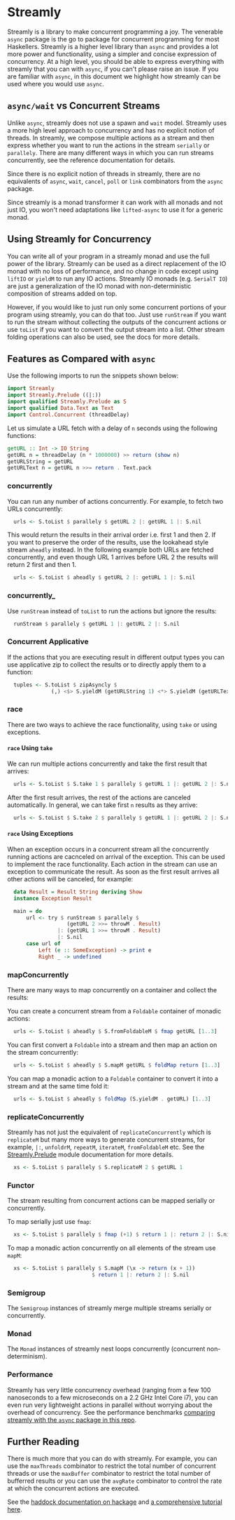 # Streamly

Streamly is a library to make concurrent programming a joy. The venerable
`async` package is the go to package for concurrent programming for most
Haskellers. Streamly is a higher level library than `async` and provides a lot
more power and functionality, using a simpler and concise expression of
concurrency. At a high level, you should be able to express everything with
streamly that you can with `async`, if you can't please raise an issue. If you
are familiar with `async`, in this document we highlight how streamly can be
used where you would use `async`.

## `async/wait` vs Concurrent Streams

Unlike `async`, streamly does not use a spawn and `wait` model.  Streamly uses
a more high level approach to concurrency and has no explicit notion of
threads. In streamly, we compose multiple actions as a stream and then express
whether you want to run the actions in the stream `serially` or `parallely`.
There are many different ways in which you can run streams concurrently, see
the reference documentation for details.

Since there is no explicit notion of threads in streamly, there are no
equivalents of `async`, `wait`, `cancel`, `poll` or `link` combinators from the
`async` package.

Since streamly is a monad transformer it can work with all monads and not just
IO, you won't need adaptations like `lifted-async` to use it for a generic
monad.

## Using Streamly for Concurrency

You can write all of your program in a streamly monad and use the full power of
the library.  Streamly can be used as a direct replacement of the IO monad with
no loss of performance, and no change in code except using `liftIO` or `yieldM`
to run any IO actions.  Streamly IO monads (e.g. `SerialT IO`) are just a
generalization of the IO monad with non-deterministic composition of streams
added on top.

However, if you would like to just run only some concurrent portions of your
program using streamly, you can do that too. Just use `runStream` if you want
to run the stream without collecting the outputs of the concurrent actions or
use `toList` if you want to convert the output stream into a list.  Other
stream folding operations can also be used, see the docs for more details.

## Features as Compared with `async`

Use the following imports to run the snippets shown below:

```haskell
import Streamly
import Streamly.Prelude ((|:))
import qualified Streamly.Prelude as S
import qualified Data.Text as Text
import Control.Concurrent (threadDelay)
```

Let us simulate a URL fetch with a delay of `n` seconds using the following
functions:

```haskell
getURL :: Int -> IO String
getURL n = threadDelay (n * 1000000) >> return (show n)
getURLString = getURL
getURLText n = getURL n >>= return . Text.pack
```

### concurrently

You can run any number of actions concurrently. For example, to fetch two URLs
concurrently:

```haskell
  urls <- S.toList $ parallely $ getURL 2 |: getURL 1 |: S.nil
```

This would return the results in their arrival order i.e. first 1 and then 2.
If you want to preserve the order of the results, use the lookahead style
stream `aheadly` instead. In the following example both URLs are fetched
concurrently, and even though URL 1 arrives before URL 2 the results will
return 2 first and then 1.

```haskell
  urls <- S.toList $ aheadly $ getURL 2 |: getURL 1 |: S.nil
```

### concurrently_

Use `runStream` instead of `toList` to run the actions but ignore the results:

```haskell
  runStream $ parallely $ getURL 1 |: getURL 2 |: S.nil
```

### Concurrent Applicative

If the actions that you are executing result in different output types you can
use applicative zip to collect the results or to directly apply them to a
function:

```haskell
  tuples <- S.toList $ zipAsyncly $
              (,) <$> S.yieldM (getURLString 1) <*> S.yieldM (getURLText 2)
```

### race

There are two ways to achieve the race functionality, using `take` or using
exceptions.

#### `race` Using `take`

We can run multiple actions concurrently and take the first result that
arrives:

```haskell
  urls <- S.toList $ S.take 1 $ parallely $ getURL 1 |: getURL 2 |: S.nil
```

After the first result arrives, the rest of the actions are canceled
automatically.  In general, we can take first `n` results as they arrive:

```haskell
  urls <- S.toList $ S.take 2 $ parallely $ getURL 1 |: getURL 2 |: S.nil
```

#### `race` Using Exceptions

When an exception occurs in a concurrent stream all the concurrently running
actions are cacnceled on arrival of the exception. This can be used to
implement the race functionality. Each action in the stream can use an
exception to communicate the result. As soon as the first result arrives all
other actions will be canceled, for example:

```haskell
  data Result = Result String deriving Show
  instance Exception Result

  main = do
      url <- try $ runStream $ parallely $
                   (getURL 2 >>= throwM . Result)
                |: (getURL 1 >>= throwM . Result)
                |: S.nil
      case url of
          Left (e :: SomeException) -> print e
          Right _ -> undefined
```

### mapConcurrently

There are many ways to map concurrently on a container and collect the results:

You can create a concurrent stream from a `Foldable` container of monadic
actions:

```haskell
  urls <- S.toList $ aheadly $ S.fromFoldableM $ fmap getURL [1..3]
```

You can first convert a `Foldable` into a stream and then map an action on the
stream concurrently:

```haskell
  urls <- S.toList $ aheadly $ S.mapM getURL $ foldMap return [1..3]
```

You can map a monadic action to a `Foldable` container to convert it into a
stream and at the same time fold it:

```haskell
  urls <- S.toList $ aheadly $ foldMap (S.yieldM . getURL) [1..3]
```

### replicateConcurrently

Streamly has not just the equivalent of `replicateConcurrently` which is
`replicateM` but many more ways to generate concurrent streams, for example,
`|:`, `unfoldrM`, `repeatM`, `iterateM`, `fromFoldableM` etc. See the
[Streamly.Prelude](https://hackage.haskell.org/package/streamly/docs/Streamly-Prelude.html)
module documentation for more details.

```haskell
  xs <- S.toList $ parallely $ S.replicateM 2 $ getURL 1
```

### Functor

The stream resulting from concurrent actions can be mapped serially or
concurrently.

To map serially just use `fmap`:

```haskell
  xs <- S.toList $ parallely $ fmap (+1) $ return 1 |: return 2 |: S.nil
```

To map a monadic action concurrently on all elements of the stream use `mapM`:

```haskell
  xs <- S.toList $ parallely $ S.mapM (\x -> return (x + 1))
                           $ return 1 |: return 2 |: S.nil
```

### Semigroup

The `Semigroup` instances of streamly merge multiple streams serially or
concurrently.

### Monad

The `Monad` instances of streamly nest loops concurrently (concurrent
non-determinism).

### Performance

Streamly has very little concurrency overhead (ranging from a few 100
nanoseconds to a few microseconds on a 2.2 GHz Intel Core i7), you can even run
very lightweight actions in parallel without worrying about the overhead of
concurrency. See the performance benchmarks [comparing streamly with the `async`
package in this repo](https://github.com/composewell/concurrency-benchmarks).

## Further Reading

There is much more that you can do with streamly. For example, you can use the
`maxThreads` combinator to restrict the total number of concurrent threads or
use the `maxBuffer` combinator to restrict the total number of bufferred
results or you can use the `avgRate` combinator to control the rate at which
the concurrent actions are executed.

See the [haddock documentation on
hackage](https://hackage.haskell.org/package/streamly) and [a comprehensive tutorial
here](https://hackage.haskell.org/package/streamly/docs/Streamly-Tutorial.html).
